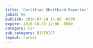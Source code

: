 ```yaml
---
title: 'Certified Shorthand Reporter'
jobid: 66
publish: 2016-07-20 12:00 -0500
expire: 2016-10-20 12:00 -0500
category: csr
sub_category: DISTRICT
layout: career
---
```

